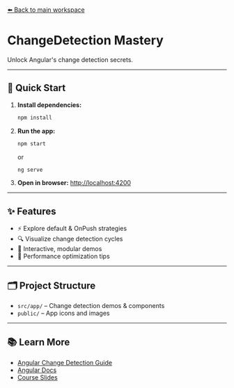[⬅️ Back to main workspace](../../README.md)

# ChangeDetection Mastery

Unlock Angular's change detection secrets.

---

## 🚀 Quick Start

1. **Install dependencies:**
   ```sh
   npm install
   ```
2. **Run the app:**
   ```sh
   npm start
   ```
   or
   ```sh
   ng serve
   ```
3. **Open in browser:**
   [http://localhost:4200](http://localhost:4200)

---

## ✨ Features

- ⚡ Explore default & OnPush strategies
- 🔍 Visualize change detection cycles
- 🧩 Interactive, modular demos
- 🚀 Performance optimization tips

---

## 🗂️ Project Structure

- `src/app/` – Change detection demos & components
- `public/` – App icons and images

---

## 📚 Learn More

- [Angular Change Detection Guide](https://angular.io/guide/change-detection)
- [Angular Docs](https://angular.io/)
- [Course Slides](../../other-resources/angular-course-slides.pdf)

